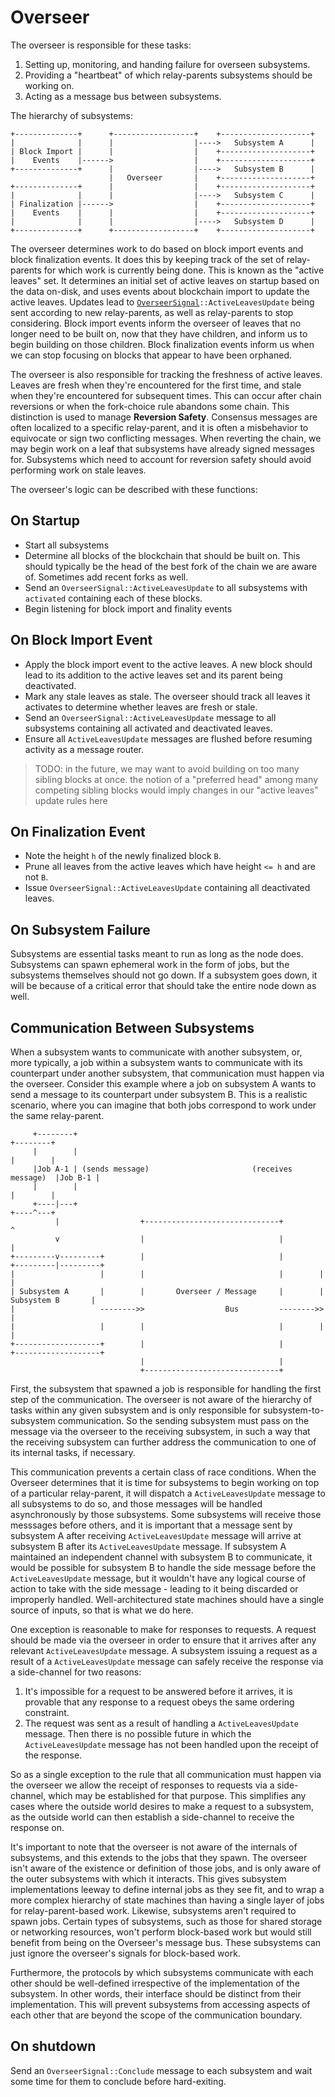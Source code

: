 # Overseer

The overseer is responsible for these tasks:

1. Setting up, monitoring, and handing failure for overseen subsystems.
1. Providing a "heartbeat" of which relay-parents subsystems should be working on.
1. Acting as a message bus between subsystems.

The hierarchy of subsystems:

```text
+--------------+      +------------------+    +--------------------+
|              |      |                  |---->   Subsystem A      |
| Block Import |      |                  |    +--------------------+
|    Events    |------>                  |    +--------------------+
+--------------+      |                  |---->   Subsystem B      |
                      |   Overseer       |    +--------------------+
+--------------+      |                  |    +--------------------+
|              |      |                  |---->   Subsystem C      |
| Finalization |------>                  |    +--------------------+
|    Events    |      |                  |    +--------------------+
|              |      |                  |---->   Subsystem D      |
+--------------+      +------------------+    +--------------------+

```

The overseer determines work to do based on block import events and block finalization events. It does this by keeping
track of the set of relay-parents for which work is currently being done. This is known as the "active leaves" set. It
determines an initial set of active leaves on startup based on the data on-disk, and uses events about blockchain import
to update the active leaves. Updates lead to
[`OverseerSignal`](../types/overseer-protocol.md#overseer-signal)`::ActiveLeavesUpdate` being sent according to new
relay-parents, as well as relay-parents to stop considering. Block import events inform the overseer of leaves that no
longer need to be built on, now that they have children, and inform us to begin building on those children. Block
finalization events inform us when we can stop focusing on blocks that appear to have been orphaned.

The overseer is also responsible for tracking the freshness of active leaves. Leaves are fresh when they're encountered
for the first time, and stale when they're encountered for subsequent times. This can occur after chain reversions or
when the fork-choice rule abandons some chain. This distinction is used to manage **Reversion Safety**. Consensus
messages are often localized to a specific relay-parent, and it is often a misbehavior to equivocate or sign two
conflicting messages. When reverting the chain, we may begin work on a leaf that subsystems have already signed messages
for. Subsystems which need to account for reversion safety should avoid performing work on stale leaves.

The overseer's logic can be described with these functions:

## On Startup

* Start all subsystems
* Determine all blocks of the blockchain that should be built on. This should typically be the head of the best fork of
  the chain we are aware of. Sometimes add recent forks as well.
* Send an `OverseerSignal::ActiveLeavesUpdate` to all subsystems with `activated` containing each of these blocks.
* Begin listening for block import and finality events

## On Block Import Event

* Apply the block import event to the active leaves. A new block should lead to its addition to the active leaves set
  and its parent being deactivated.
* Mark any stale leaves as stale. The overseer should track all leaves it activates to determine whether leaves are
  fresh or stale.
* Send an `OverseerSignal::ActiveLeavesUpdate` message to all subsystems containing all activated and deactivated
  leaves.
* Ensure all `ActiveLeavesUpdate` messages are flushed before resuming activity as a message router.

> TODO: in the future, we may want to avoid building on too many sibling blocks at once. the notion of a "preferred
> head" among many competing sibling blocks would imply changes in our "active leaves" update rules here

## On Finalization Event

* Note the height `h` of the newly finalized block `B`.
* Prune all leaves from the active leaves which have height `<= h` and are not `B`.
* Issue `OverseerSignal::ActiveLeavesUpdate` containing all deactivated leaves.

## On Subsystem Failure

Subsystems are essential tasks meant to run as long as the node does. Subsystems can spawn ephemeral work in the form of
jobs, but the subsystems themselves should not go down. If a subsystem goes down, it will be because of a critical error
that should take the entire node down as well.

## Communication Between Subsystems

When a subsystem wants to communicate with another subsystem, or, more typically, a job within a subsystem wants to
communicate with its counterpart under another subsystem, that communication must happen via the overseer. Consider this
example where a job on subsystem A wants to send a message to its counterpart under subsystem B. This is a realistic
scenario, where you can imagine that both jobs correspond to work under the same relay-parent.

```text
     +--------+                                                           +--------+
     |        |                                                           |        |
     |Job A-1 | (sends message)                       (receives message)  |Job B-1 |
     |        |                                                           |        |
     +----|---+                                                           +----^---+
          |                  +------------------------------+                  ^
          v                  |                              |                  |
+---------v---------+        |                              |        +---------|---------+
|                   |        |                              |        |                   |
| Subsystem A       |        |       Overseer / Message     |        | Subsystem B       |
|                   -------->>                  Bus         -------->>                   |
|                   |        |                              |        |                   |
+-------------------+        |                              |        +-------------------+
                             |                              |
                             +------------------------------+
```

First, the subsystem that spawned a job is responsible for handling the first step of the communication. The overseer is
not aware of the hierarchy of tasks within any given subsystem and is only responsible for subsystem-to-subsystem
communication. So the sending subsystem must pass on the message via the overseer to the receiving subsystem, in such a
way that the receiving subsystem can further address the communication to one of its internal tasks, if necessary.

This communication prevents a certain class of race conditions. When the Overseer determines that it is time for
subsystems to begin working on top of a particular relay-parent, it will dispatch a `ActiveLeavesUpdate` message to all
subsystems to do so, and those messages will be handled asynchronously by those subsystems. Some subsystems will receive
those messsages before others, and it is important that a message sent by subsystem A after receiving
`ActiveLeavesUpdate` message will arrive at subsystem B after its `ActiveLeavesUpdate` message. If subsystem A
maintained an independent channel with subsystem B to communicate, it would be possible for subsystem B to handle the
side message before the `ActiveLeavesUpdate` message, but it wouldn't have any logical course of action to take with the
side message - leading to it being discarded or improperly handled. Well-architectured state machines should have a
single source of inputs, so that is what we do here.

One exception is reasonable to make for responses to requests. A request should be made via the overseer in order to
ensure that it arrives after any relevant `ActiveLeavesUpdate` message. A subsystem issuing a request as a result of a
`ActiveLeavesUpdate` message can safely receive the response via a side-channel for two reasons:

1. It's impossible for a request to be answered before it arrives, it is provable that any response to a request obeys
   the same ordering constraint.
1. The request was sent as a result of handling a `ActiveLeavesUpdate` message. Then there is no possible future in
   which the `ActiveLeavesUpdate` message has not been handled upon the receipt of the response.

So as a single exception to the rule that all communication must happen via the overseer we allow the receipt of
responses to requests via a side-channel, which may be established for that purpose. This simplifies any cases where the
outside world desires to make a request to a subsystem, as the outside world can then establish a side-channel to
receive the response on.

It's important to note that the overseer is not aware of the internals of subsystems, and this extends to the jobs that
they spawn. The overseer isn't aware of the existence or definition of those jobs, and is only aware of the outer
subsystems with which it interacts. This gives subsystem implementations leeway to define internal jobs as they see fit,
and to wrap a more complex hierarchy of state machines than having a single layer of jobs for relay-parent-based work.
Likewise, subsystems aren't required to spawn jobs. Certain types of subsystems, such as those for shared storage or
networking resources, won't perform block-based work but would still benefit from being on the Overseer's message bus.
These subsystems can just ignore the overseer's signals for block-based work.

Furthermore, the protocols by which subsystems communicate with each other should be well-defined irrespective of the
implementation of the subsystem. In other words, their interface should be distinct from their implementation. This will
prevent subsystems from accessing aspects of each other that are beyond the scope of the communication boundary.

## On shutdown

Send an `OverseerSignal::Conclude` message to each subsystem and wait some time for them to conclude before
hard-exiting.
